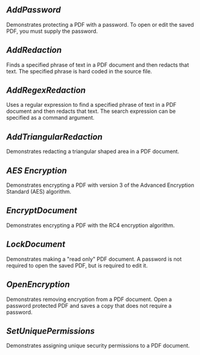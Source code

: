 ## ***AddPassword***
Demonstrates protecting a PDF with a password. To open or edit the saved PDF, you must supply the password.

## ***AddRedaction***
Finds a specified phrase of text in a PDF document and then redacts that text. The specified phrase is hard coded in the source file.

## ***AddRegexRedaction***
Uses a regular expression to find a specified phrase of text in a PDF document and then redacts that text. The search expression can be specified as a command argument.

## ***AddTriangularRedaction***
Demonstrates redacting a triangular shaped area in a PDF document.

## ***AES Encryption***
Demonstrates encrypting a PDF with version 3 of the Advanced Encryption Standard (AES) algorithm.

## ***EncryptDocument***
Demonstrates encrypting a PDF with the RC4 encryption algorithm.

## ***LockDocument***
Demonstrates making a "read only" PDF document. A password is not required to open the saved PDF, but is required to edit it.

## ***OpenEncryption***
Demonstrates removing encryption from a PDF document. Open a password protected PDF and saves a copy that does not require a password.

## ***SetUniquePermissions***
Demonstrates assigning unique security permissions to a PDF document.
